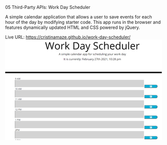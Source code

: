 05 Third-Party APIs: Work Day Scheduler

A simple calendar application that allows a user to save events for each hour of the day by modifying starter code. This app runs in the browser and features dynamically updated HTML and CSS powered by jQuery.

Live URL: https://cristinamaze.github.io/work-day-scheduler/
![](scheduler-screenshot.png)
